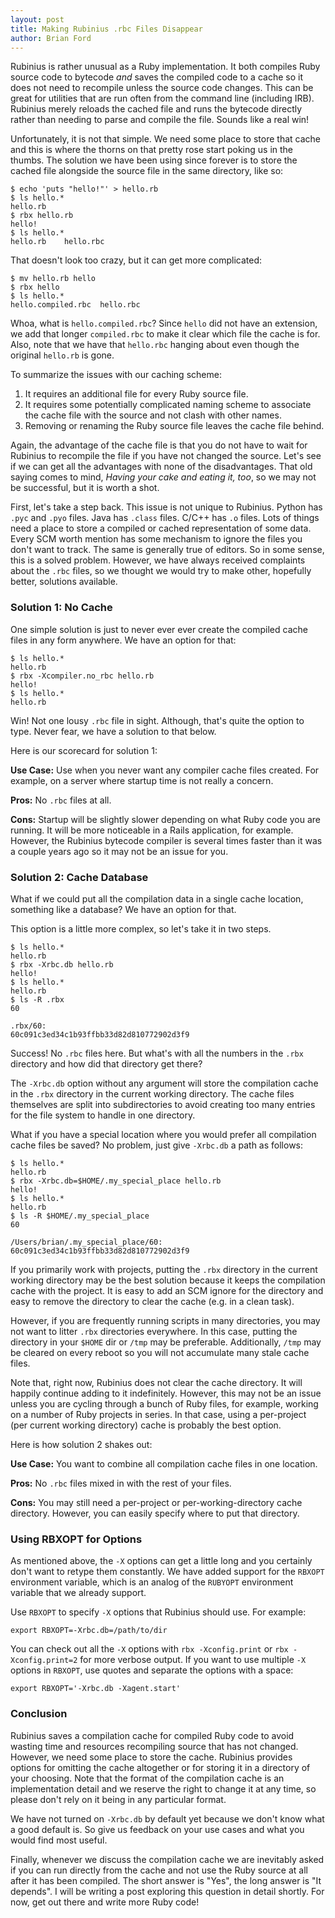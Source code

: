 ```yaml
---
layout: post
title: Making Rubinius .rbc Files Disappear
author: Brian Ford
---
```


Rubinius is rather unusual as a Ruby implementation. It both compiles Ruby
source code to bytecode _and_ saves the compiled code to a cache so it does
not need to recompile unless the source code changes. This can be great for
utilities that are run often from the command line (including IRB). Rubinius
merely reloads the cached file and runs the bytecode directly rather than
needing to parse and compile the file. Sounds like a real win!

Unfortunately, it is not that simple. We need some place to store that cache
and this is where the thorns on that pretty rose start poking us in the
thumbs. The solution we have been using since forever is to store the cached
file alongside the source file in the same directory, like so:

    $ echo 'puts "hello!"' > hello.rb
    $ ls hello.*
    hello.rb
    $ rbx hello.rb
    hello!
    $ ls hello.*
    hello.rb	hello.rbc

That doesn't look too crazy, but it can get more complicated:

    $ mv hello.rb hello
    $ rbx hello
    $ ls hello.*
    hello.compiled.rbc	hello.rbc

Whoa, what is `hello.compiled.rbc`? Since `hello` did not have an extension,
we add that longer `compiled.rbc` to make it clear which file the cache is
for. Also, note that we have that `hello.rbc` hanging about even though the
original `hello.rb` is gone.

To summarize the issues with our caching scheme:

1. It requires an additional file for every Ruby source file.
1. It requires some potentially complicated naming scheme to associate the
   cache file with the source and not clash with other names.
1. Removing or renaming the Ruby source file leaves the cache file behind.

Again, the advantage of the cache file is that you do not have to wait for
Rubinius to recompile the file if you have not changed the source. Let's see
if we can get all the advantages with none of the disadvantages. That old
saying comes to mind, _Having your cake and eating it, too_, so we may not
be successful, but it is worth a shot.

First, let's take a step back. This issue is not unique to Rubinius. Python
has `.pyc` and `.pyo` files. Java has `.class` files. C/C++ has `.o` files.
Lots of things need a place to store a compiled or cached representation of
some data. Every SCM worth mention has some mechanism to ignore the files you
don't want to track. The same is generally true of editors. So in some sense,
this is a solved problem. However, we have always received complaints about
the `.rbc` files, so we thought we would try to make other, hopefully better,
solutions available.

### Solution 1: No Cache

One simple solution is just to never ever ever create the compiled cache files
in any form anywhere. We have an option for that:

    $ ls hello.*
    hello.rb
    $ rbx -Xcompiler.no_rbc hello.rb
    hello!
    $ ls hello.*
    hello.rb

Win! Not one lousy `.rbc` file in sight. Although, that's quite the option to
type. Never fear, we have a solution to that below.

Here is our scorecard for solution 1:

**Use Case:** Use when you never want any compiler cache files created. For
example, on a server where startup time is not really a concern.

**Pros:** No `.rbc` files at all.

**Cons:** Startup will be slightly slower depending on what Ruby code you are
running. It will be more noticeable in a Rails application, for example.
However, the Rubinius bytecode compiler is several times faster than it was a
couple years ago so it may not be an issue for you.

### Solution 2: Cache Database

What if we could put all the compilation data in a single cache location,
something like a database? We have an option for that.

This option is a little more complex, so let's take it in two steps.

    $ ls hello.*
    hello.rb
    $ rbx -Xrbc.db hello.rb
    hello!
    $ ls hello.*
    hello.rb
    $ ls -R .rbx
    60

    .rbx/60:
    60c091c3ed34c1b93ffbb33d82d810772902d3f9

Success! No `.rbc` files here. But what's with all the numbers in the `.rbx`
directory and how did that directory get there?

The `-Xrbc.db` option without any argument will store the compilation cache in
the `.rbx` directory in the current working directory. The cache files
themselves are split into subdirectories to avoid creating too many entries
for the file system to handle in one directory.

What if you have a special location where you would prefer all compilation
cache files be saved? No problem, just give `-Xrbc.db` a path as follows:

    $ ls hello.*
    hello.rb
    $ rbx -Xrbc.db=$HOME/.my_special_place hello.rb 
    hello!
    $ ls hello.*
    hello.rb
    $ ls -R $HOME/.my_special_place
    60

    /Users/brian/.my_special_place/60:
    60c091c3ed34c1b93ffbb33d82d810772902d3f9

If you primarily work with projects, putting the `.rbx` directory in the
current working directory may be the best solution because it keeps the
compilation cache with the project. It is easy to add an SCM ignore for the
directory and easy to remove the directory to clear the cache (e.g. in a clean
task).

However, if you are frequently running scripts in many directories, you may
not want to litter `.rbx` directories everywhere. In this case, putting the
directory in your `$HOME` dir or `/tmp` may be preferable. Additionally,
`/tmp` may be cleared on every reboot so you will not accumulate many stale
cache files.

Note that, right now, Rubinius does not clear the cache directory. It will
happily continue adding to it indefinitely. However, this may not be an issue
unless you are cycling through a bunch of Ruby files, for example, working on
a number of Ruby projects in series. In that case, using a per-project (per
current working directory) cache is probably the best option.

Here is how solution 2 shakes out:

**Use Case:** You want to combine all compilation cache files in one location.

**Pros:** No `.rbc` files mixed in with the rest of your files.

**Cons:** You may still need a per-project or per-working-directory cache
directory. However, you can easily specify where to put that directory.

### Using RBXOPT for Options

As mentioned above, the `-X` options can get a little long and you certainly
don't want to retype them constantly. We have added support for the `RBXOPT`
environment variable, which is an analog of the `RUBYOPT` environment variable
that we already support.

Use `RBXOPT` to specify `-X` options that Rubinius should use. For example:

    export RBXOPT=-Xrbc.db=/path/to/dir

You can check out all the `-X` options with `rbx -Xconfig.print` or `rbx
-Xconfig.print=2` for more verbose output. If you want to use multiple `-X`
options in `RBXOPT`, use quotes and separate the options with a space:

    export RBXOPT='-Xrbc.db -Xagent.start'

### Conclusion

Rubinius saves a compilation cache for compiled Ruby code to avoid wasting
time and resources recompiling source that has not changed. However, we need
some place to store the cache. Rubinius provides options for omitting the
cache altogether or for storing it in a directory of your choosing. Note that
the format of the compilation cache is an implementation detail and we reserve
the right to change it at any time, so please don't rely on it being in any
particular format.

We have not turned on `-Xrbc.db` by default yet because we don't know what a
good default is. So give us feedback on your use cases and what you would find
most useful.

Finally, whenever we discuss the compilation cache we are inevitably asked if
you can run directly from the cache and not use the Ruby source at all after
it has been compiled. The short answer is "Yes", the long answer is "It
depends". I will be writing a post exploring this question in detail shortly.
For now, get out there and write more Ruby code!
